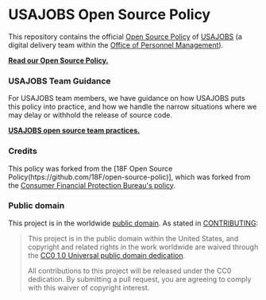 # USAJOBS Open Source Policy

This repository contains the official [Open Source Policy](policy.md) of [USAJOBS](https://usajobs.gov/) (a digital delivery team within the [Office of Personnel Management](http://opm.gov)).

**[Read our Open Source Policy.](policy.md)**

### USAJOBS Team Guidance

For USAJOBS team members, we have guidance on how USAJOBS puts this policy into practice, and how we handle the narrow situations where we may delay or withhold the release of source code.

**[USAJOBS open source team practices.](practice.md)**

### Credits

This policy was forked from the [18F Open Source Policy(htps://github.com/18F/open-source-polic)], which was forked from the [Consumer Financial Protection Bureau's policy](https://github.com/cfpb/source-code-policy).

### Public domain

This project is in the worldwide [public domain](LICENSE.md). As stated in [CONTRIBUTING](CONTRIBUTING.md):

> This project is in the public domain within the United States, and copyright and related rights in the work worldwide are waived through the [CC0 1.0 Universal public domain dedication](https://creativecommons.org/publicdomain/zero/1.0/).
>
> All contributions to this project will be released under the CC0 dedication. By submitting a pull request, you are agreeing to comply with this waiver of copyright interest.
